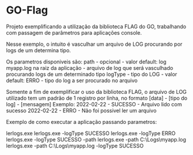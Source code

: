 # GO-Flag

Projeto exemplificando a utilização da biblioteca FLAG do GO, trabalhando com passagem de parâmetros para aplicações console.

Nesse exemplo, o intuito é vasculhar um arquivo de LOG procurando por logs de um determina tipo.

Os parametros disponiveis são:
path - opcional - valor default: log myapp.log na raiz da aplicação -  arquivo de log que será vasculhado procurando logs de um determinado tipo
logType - tipo do LOG - valor default: ERRO - tipo do log a ser procurado no arquivo

Somente a fim de exemplificar o uso da biblioteca FLAG, o arquivo de LOG utilizado tem um padrão de 1 registro por linha, no formato [data] - [tipo do log] - [mensagem]
Exemplo:
2022-02-22 - SUCESSO - Arquivo lido com sucesso
2022-02-22 - ERRO - Não foi possivel ler um arquivo

Exemplo de como executar a aplicação passando parametros:

lerlogs.exe
lerlogs.exe -logType SUCESSO
lerlogs.exe -logType ERRO
lerlogs.exe -logType SUCESSO -path 
lerlogs.exe -path C:\Logs\myapp.log
lerlogs.exe -path C:\Logs\myapp.log -logType SUCESSO


